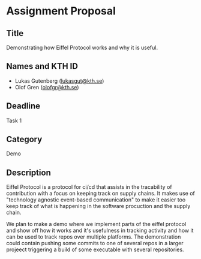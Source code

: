 # Assignment Proposal

## Title

Demonstrating how Eiffel Protocol works and why it is useful.

## Names and KTH ID

- Lukas Gutenberg (lukasgut@kth.se)
- Olof Gren (olofgr@kth.se)

## Deadline

Task 1

## Category

Demo

## Description

Eiffel Protocol is a protocol for ci/cd that assists in the tracability of contribution with a focus on keeping track on supply chains. It makes use of "technology agnostic event-based communication" to make it easier too keep track of what is happening in the software procuction and the supply chain.

We plan to make a demo where we implement parts of the eiffel protocol and show off how it works and it's usefulness in tracking activity and how it can be used to track repos over multiple platforms. The demonstration could contain pushing some commits to one of several repos in a larger projeect triggering a build of some executable with several repositories.
